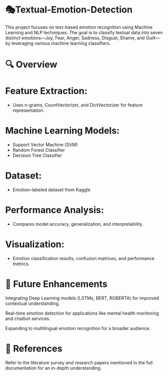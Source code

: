 # 🎭Textual-Emotion-Detection

This project focuses on text-based emotion recognition using Machine Learning and NLP techniques. The goal is to classify textual data into seven distinct emotions—Joy, Fear, Anger, Sadness, Disgust, Shame, and Guilt—by leveraging various machine learning classifiers.

# 🔍 Overview

# Feature Extraction: 
  - Uses n-grams, CountVectorizer, and DictVectorizer for feature representation.
# Machine Learning Models: </br>
  - Support Vector Machine (SVM)
  - Random Forest Classifier
  - Decision Tree Classifier
# Dataset:
  - Emotion-labeled dataset from Kaggle
# Performance Analysis:
  - Compares model accuracy, generalization, and interpretability.
# Visualization:
  - Emotion classification results, confusion matrices, and performance metrics.

# 🚀 Future Enhancements
Integrating Deep Learning models (LSTMs, BERT, ROBERTA) for improved contextual understanding. 

Real-time emotion detection for applications like mental health monitoring and chatbot services.

Expanding to multilingual emotion recognition for a broader audience. 

# 📜 References
Refer to the literature survey and research papers mentioned in the full documentation for an in-depth understanding.
